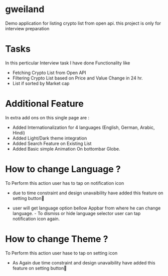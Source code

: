 # gweiland

Demo application for listing crypto list from open api. this project is only for interview preparation

# Tasks

In this perticular Interview task I have done Functionality like

- Fetching Crypto List from Open API
- Filtering Crypto List based on Price and Value Change in 24 hr.
- List if sorted by Market cap

# Additional Feature

In extra add ons on this single page are :

- Added Internationalization for 4 languages (English, German, Arabic, Hindi)
- Added Light/Dark theme integration
- Added Search Feature on Existing List
- Added Basic simple Animation On bottombar Globe.

# How to change Language ?

To Perform this action user has to tap on notification icon

- due to time constraint and design unavaibility have added this feature on setting button😬

- user will get language option bellow Appbar from where he can change language. - To dismiss or hide language selector user can tap notification icon again.

# How to change Theme ?

To Perform this action user hase to tap on setting icon

- As Again due time constraint and design unavaibility have added this feature on setting button😬
